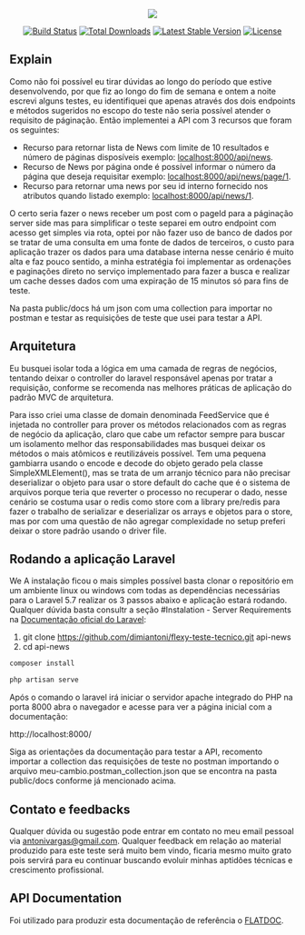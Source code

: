 <p align="center"><img src="https://laravel.com/assets/img/components/logo-laravel.svg"></p>

<p align="center">
<a href="https://travis-ci.org/laravel/framework"><img src="https://travis-ci.org/laravel/framework.svg" alt="Build Status"></a>
<a href="https://packagist.org/packages/laravel/framework"><img src="https://poser.pugx.org/laravel/framework/d/total.svg" alt="Total Downloads"></a>
<a href="https://packagist.org/packages/laravel/framework"><img src="https://poser.pugx.org/laravel/framework/v/stable.svg" alt="Latest Stable Version"></a>
<a href="https://packagist.org/packages/laravel/framework"><img src="https://poser.pugx.org/laravel/framework/license.svg" alt="License"></a>
</p>

## Explain

Como não foi possível eu tirar dúvidas ao longo do período que estive desenvolvendo, por que fiz ao longo do fim de semana e ontem a noite escrevi alguns testes, eu identifiquei que apenas através dos dois endpoints e métodos sugeridos no escopo do teste não seria possível atender o requisito de páginação. Então implementei a API com 3 recursos que foram os seguintes:

- Recurso para retornar lista de News com limite de 10 resultados e número de páginas disposíveis exemplo: [localhost:8000/api/news](localhost:8000/api/news).
- Recurso de News por página onde é possível informar o número da página que deseja requisitar exemplo: [localhost:8000/api/news/page/1](localhost:8000/api/news/page/1).
- Recurso para retornar uma news por seu id interno fornecido nos atributos quando listado exemplo: [localhost:8000/api/news/1](localhost:8000/api/news).

O certo seria fazer o news receber um post com o pageId para a páginação server side mas para simplificar o teste separei em outro endpoint com acesso get simples via rota, optei por não fazer uso de banco de dados por se tratar de uma consulta em uma fonte de dados de terceiros, o custo para aplicação trazer os dados para uma database interna nesse cenário é muito alta e faz pouco sentido, a minha estratégia foi implementar as ordenações e paginações direto no serviço implementado para fazer a busca e realizar um cache desses dados com uma expiração de 15 minutos só para fins de teste.

Na pasta public/docs há um json com uma collection para importar no postman e testar as
requisições de teste que usei para testar a API.

## Arquitetura

Eu busquei isolar toda a lógica em uma camada de regras de negócios, tentando deixar o controller do laravel responsável apenas por tratar a requisição, conforme se recomenda nas melhores práticas de aplicação do padrão MVC de arquitetura.

Para isso criei uma classe de domain denominada FeedService que é injetada no controller para prover os métodos relacionados com as regras de negócio da aplicação, claro que cabe um refactor sempre para buscar um isolamento melhor das responsabilidades mas busquei deixar os métodos o mais atômicos e reutilizáveis possível. Tem uma pequena gambiarra usando o encode e decode do objeto gerado pela classe SimpleXMLElement(), mas se trata de um arranjo técnico para não precisar deserializar o objeto para usar o store default do cache que é o sistema de arquivos porque teria que reverter o processo no recuperar o dado, nesse cenário se costuma usar o redis como store com a library pre/redis para fazer o trabalho de serializar e deserializar os arrays e objetos para o store, mas por com uma questão de não agregar complexidade no setup preferi deixar o store padrão usando o driver file. 

## Rodando a aplicação Laravel

We A instalação ficou o mais simples possível basta clonar o repositório em um ambiente linux ou windows com todas as dependências necessárias para o Laravel 5.7 realizar os 3 passos abaixo e aplicação estará rodando. Qualquer dúvida basta consultr a seção #Instalation  - Server Requirements na [Documentação oficial do Laravel](https://laravel.com/docs/5.7/installation):

1. git clone https://github.com/dimiantoni/flexy-teste-tecnico.git api-news
2. cd api-news


```php
composer install

php artisan serve
```

Após o comando o laravel irá iniciar o servidor apache integrado do PHP na porta 8000 abra o navegador e acesse para ver a página inicial com a documentação:

http://localhost:8000/


Siga as orientações da documentação para testar a API, recomento importar a collection das requisições de teste no postman importando o arquivo meu-cambio.postman_collection.json que se encontra na pasta public/docs conforme já mencionado acima.



## Contato e feedbacks

Qualquer dúvida ou sugestão pode entrar em contato no meu email pessoal via [antonivargas@gmail.com](mailto:antonivargas@gmail.com). Qualquer feedback em relação ao material produzido para este teste será muito bem vindo, ficaria mesmo muito grato pois servirá para eu continuar buscando evoluir minhas aptidões técnicas e crescimento profissional.

## API Documentation

Foi utilizado para produzir esta documentação de referência o [FLATDOC](http://ricostacruz.com/flatdoc/).
